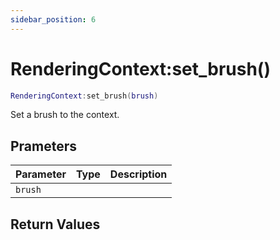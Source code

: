 ```yaml
---
sidebar_position: 6
---
```


# RenderingContext:set_brush()
```lua
RenderingContext:set_brush(brush)
```
Set a brush to the context.


## Prameters
|Parameter|Type|Description|
|-|-|-|
|`brush`|||


## Return Values

